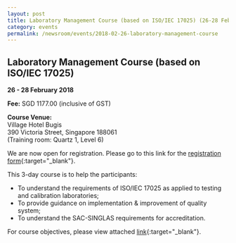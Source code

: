```yaml
---
layout: post
title: Laboratory Management Course (based on ISO/IEC 17025) (26-28 Feb 2018)
category: events
permalink: /newsroom/events/2018-02-26-laboratory-management-course
---
```

## Laboratory Management Course (based on ISO/IEC 17025)
**26 - 28 February 2018**

**Fee:** SGD 1177.00 (inclusive of GST)
 
**Course Venue:**  
Village Hotel Bugis  
390 Victoria Street, Singapore 188061  
(Training room: Quartz 1, Level 6)
 
We are now open for registration.  Please go to this link for the [registration form](/files/events/Registration%20form%20(LM%20and%20IA%20-%20Feb%20and%20Mar%202018).docx){:target="_blank"}.
 
This 3-day course is to help the participants:
* To understand the requirements of ISO/IEC 17025 as applied to testing and
calibration laboratories;
* To provide guidance on implementation & improvement of quality system;
* To understand the SAC-SINGLAS requirements for accreditation.
 
For course objectives, please view attached [link](/files/events/Lab%20Management%20Course.pdf){:target="_blank"}.
